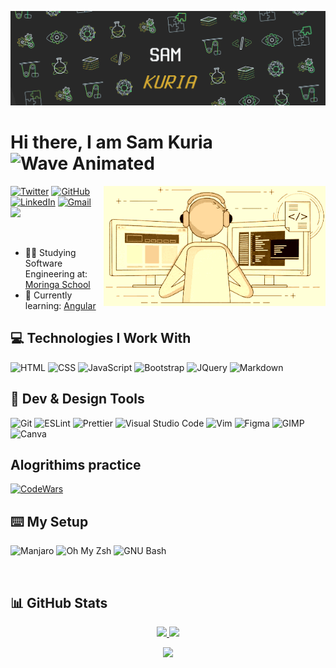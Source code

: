 ![banner](./assets/myBanner.png)

# Hi there, I am Sam Kuria <img src="https://raw.githubusercontent.com/MartinHeinz/MartinHeinz/master/wave.gif" alt="Wave Animated" width="30px">

<img align="right" alt="GIF" src="./assets/eCoder.gif" width="355px"/>


[![Twitter](https://img.shields.io/badge/Twitter-1e2122?style=for-the-badge&logo=twitter&logoColor=1DA1F2)](https://twitter.com/kuriah_sam)
[![GitHub](https://img.shields.io/badge/GitHub-1e2122?style=for-the-badge&logo=github&logoColor=white)](https://github.com/qurriahSam)
[![LinkedIn](https://img.shields.io/badge/LinkedIn-1e2122?style=for-the-badge&logo=linkedin&logoColor=0A66C2)](https://www.linkedin.com/in/sam-kuria-0904b01a1)
[![Gmail](https://img.shields.io/badge/Email-1e2122?style=for-the-badge&logo=gmail&logoColor=D14836)](mailto:sammugire@gmail.com)
<br />
![](https://api.visitorbadge.io/api/VisitorHit?user=qurriahSam&repo=qurriahSam&countColor=%235B1E7B) 

&nbsp;

- 👩‍💻 Studying Software Engineering at: [Moringa School](https://moringaschool.com/)
- 🌱 Currently learning: [Angular](https://angular.io/)

## 💻 Technologies I Work With

![HTML](https://img.shields.io/badge/HTML5-E34F26?style=for-the-badge&logo=html5&logoColor=white)
![CSS](https://img.shields.io/badge/CSS3-1572B6?style=for-the-badge&logo=css3&logoColor=white)
![JavaScript](https://img.shields.io/badge/JavaScript-323330?style=for-the-badge&logo=javascript&logoColor=F7DF1E)
![Bootstrap](https://img.shields.io/badge/Bootstrap-7952B3?style=for-the-badge&logo=bootstrap&logoColor=white)
![JQuery](https://img.shields.io/badge/JQuery-0769AD?style=for-the-badge&logo=jquery&logoColor=white)
![Markdown](https://img.shields.io/badge/Markdown-000000?style=for-the-badge&logo=markdown&logoColor=white)

## 📱 Dev & Design Tools

![Git](https://img.shields.io/badge/Git-F05032?style=for-the-badge&logo=git&logoColor=white)
![ESLint](https://img.shields.io/badge/eslint-3A33D1?style=for-the-badge&logo=eslint&logoColor=white)
![Prettier](https://img.shields.io/badge/prettier-1A2C34?style=for-the-badge&logo=prettier&logoColor=F7BA3E)
![Visual Studio Code](https://img.shields.io/badge/Visual_Studio_Code-0078D4?style=for-the-badge&logo=visual%20studio%20code&logoColor=white)
![Vim](https://img.shields.io/badge/Vim-019733?style=for-the-badge&logo=vim&logoColor=white)
![Figma](https://img.shields.io/badge/figma-F24E1E?style=for-the-badge&logo=figma&logoColor=white)
![GIMP](https://img.shields.io/badge/gimp-5C5543?style=for-the-badge&logo=gimp&logoColor=white)
![Canva](https://img.shields.io/badge/Canva-%2300C4CC.svg?&style=for-the-badge&logo=Canva&logoColor=white)

## Alogrithims practice

[![CodeWars](https://img.shields.io/badge/CodeWars-B1361E?style=for-the-badge&logo=codewars&logoColor=white)](https://www.codewars.com/users/90150N)

## ⌨️ My Setup

![Manjaro](https://img.shields.io/badge/manjaro_i3-35BF56?style=for-the-badge&logo=manjaro&logoColor=white)
![Oh My Zsh](https://img.shields.io/badge/oh_my_zsh-1A2C34?style=for-the-badge&logo=ohmyzsh&logoColor=white)
![GNU Bash](https://img.shields.io/badge/GNU%20Bash-4EAA25?style=for-the-badge&logo=GNU%20Bash&logoColor=white)

&nbsp;

## 📊 GitHub Stats

<p align="center">
  <a href="https://github.com/qurriahSam">
   <img height="180em" src="https://github-readme-stats.vercel.app/api?username=qurriahSam&count_private=true&show_icons=true&theme=gruvbox"/>
    <img height="180em" src="https://github-readme-stats.vercel.app/api/top-langs/?username=qurriahSam&theme=gruvbox"/>
  </a>
</p>

<p align="center">
  <img src="https://github-readme-streak-stats.herokuapp.com?user=qurriahSam&theme=gruvbox&date_format=M%20j%5B%2C%20Y%5D" />
</p>


